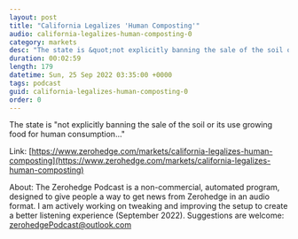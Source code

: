 ```yaml
---
layout: post
title: "California Legalizes 'Human Composting'"
audio: california-legalizes-human-composting-0
category: markets
desc: "The state is &quot;not explicitly banning the sale of the soil or its use growing food for human consumption...&quot;"
duration: 00:02:59
length: 179
datetime: Sun, 25 Sep 2022 03:35:00 +0000
tags: podcast
guid: california-legalizes-human-composting-0
order: 0
---
```

The state is &quot;not explicitly banning the sale of the soil or its use growing food for human consumption...&quot;

Link: [https://www.zerohedge.com/markets/california-legalizes-human-composting](https://www.zerohedge.com/markets/california-legalizes-human-composting)

About: The Zerohedge Podcast is a non-commercial, automated program, designed to give people a way to get news from Zerohedge in an audio format.  I am actively working on tweaking and improving the setup to create a better listening experience (September 2022).  Suggestions are welcome: [zerohedgePodcast@outlook.com](mailto:zerohedgePodcast@outlook.com)